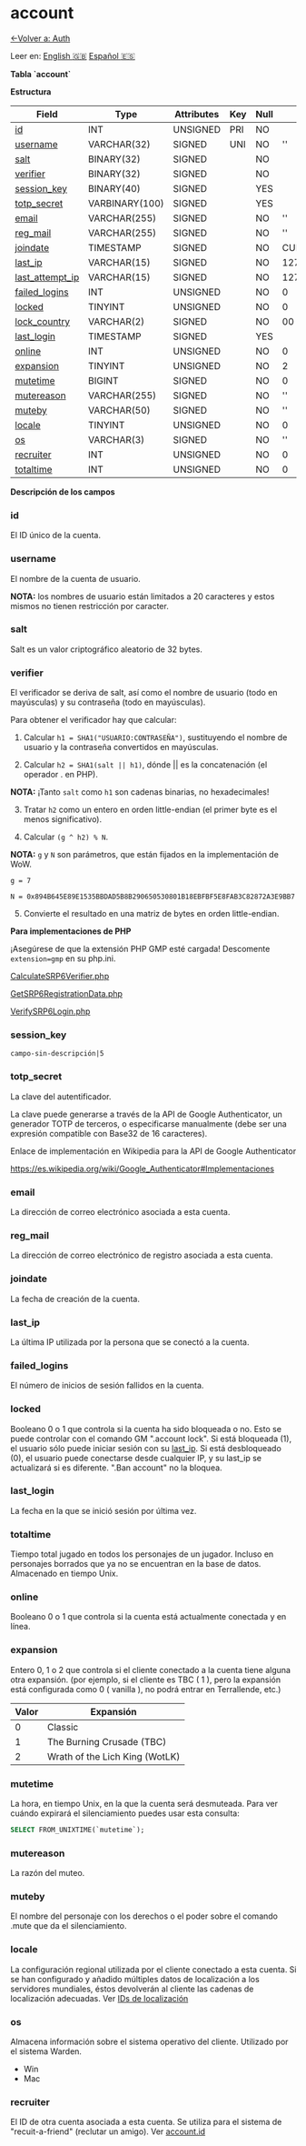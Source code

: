 ﻿# account

[<-Volver a: Auth](database-auth.md)

Leer en: [English :gb:](../account) [Español :es:](account)

**Tabla \`account\`**

**Estructura**

| Field                 | Type          | Attributes | Key | Null | Default           | Extra          | Comment    |
| --------------------- | ------------- | ---------- | --- | ---- | ----------------- | -------------- | ---------- |
| [id][1]               | INT           | UNSIGNED   | PRI | NO   |                   | AUTO_INCREMENT | Identifier |
| [username][2]         | VARCHAR(32)   | SIGNED     | UNI | NO   | ''                |                |            |
| [salt][3]             | BINARY(32)    | SIGNED     |     | NO   |                   |                |            |
| [verifier][4]         | BINARY(32)    | SIGNED     |     | NO   |                   |                |            |
| [session_key][5]      | BINARY(40)    | SIGNED     |     | YES  |                   |                |            |
| [totp_secret][6]      | VARBINARY(100)| SIGNED     |     | YES  |                   |                |            |
| [email][7]            | VARCHAR(255)  | SIGNED     |     | NO   | ''                |                |            |
| [reg_mail][8]         | VARCHAR(255)  | SIGNED     |     | NO   | ''                |                |            |
| [joindate][9]         | TIMESTAMP     | SIGNED     |     | NO   | CURRENT_TIMESTAMP |                |            |
| [last_ip][10]         | VARCHAR(15)   | SIGNED     |     | NO   | 127.0.0.1         |                |            |
| [last_attempt_ip][11] | VARCHAR(15)   | SIGNED     |     | NO   | 127.0.0.1         |                |            |
| [failed_logins][12]   | INT           | UNSIGNED   |     | NO   | 0                 |                |            |
| [locked][13]          | TINYINT       | UNSIGNED   |     | NO   | 0                 |                |            |
| [lock_country][14]    | VARCHAR(2)    | SIGNED     |     | NO   | 00                |                |            |
| [last_login][15]      | TIMESTAMP     | SIGNED     |     | YES  |                   |                |            |
| [online][16]          | INT           | UNSIGNED   |     | NO   | 0                 |                |            |
| [expansion][17]       | TINYINT       | UNSIGNED   |     | NO   | 2                 |                |            |
| [mutetime][18]        | BIGINT        | SIGNED     |     | NO   | 0                 |                |            |
| [mutereason][19]      | VARCHAR(255)  | SIGNED     |     | NO   | ''                |                |            |
| [muteby][20]          | VARCHAR(50)   | SIGNED     |     | NO   | ''                |                |            |
| [locale][21]          | TINYINT       | UNSIGNED   |     | NO   | 0                 |                |            |
| [os][22]              | VARCHAR(3)    | SIGNED     |     | NO   | ''                |                |            |
| [recruiter][23]       | INT           | UNSIGNED   |     | NO   | 0                 |                |            |
| [totaltime][24]       | INT           | UNSIGNED   |     | NO   | 0                 |                |            |

[1]: #id
[2]: #username
[3]: #salt
[4]: #verifier
[5]: #sessionkey
[6]: #totpsecret
[7]: #email
[8]: #regmail
[9]: #joindate
[10]: #lastip
[11]: #lastattemptip
[12]: #failedlogins
[13]: #locked
[14]: #lockcountry
[15]: #lastlogin
[16]: #online
[17]: #expansion
[18]: #mutetime
[19]: #mutereason
[20]: #muteby
[21]: #locale
[22]: #os
[23]: #recruiter
[24]: #totaltime

**Descripción de los campos**

### id

El ID único de la cuenta.

### username

El nombre de la cuenta de usuario.

**NOTA:** los nombres de usuario están limitados a 20 caracteres y estos mismos no tienen restricción por caracter.

### salt

Salt es un valor criptográfico aleatorio de 32 bytes.

### verifier

El verificador se deriva de salt, así como el nombre de usuario (todo en mayúsculas) y su contraseña (todo en mayúsculas).

Para obtener el verificador hay que calcular:

1. Calcular `h1 = SHA1("USUARIO:CONTRASEÑA")`, sustituyendo el nombre de usuario y la contraseña convertidos en mayúsculas.

2. Calcular `h2 = SHA1(salt || h1)`, dónde || es la concatenación (el operador . en PHP).

**NOTA:** ¡Tanto `salt` como `h1` son cadenas binarias, no hexadecimales!

3. Tratar `h2` como un entero en orden little-endian (el primer byte es el menos significativo).

4. Calcular `(g ^ h2) % N`.

**NOTA:** `g` y `N` son parámetros, que están fijados en la implementación de WoW.

`g = 7`

`N = 0x894B645E89E1535BBDAD5B8B290650530801B18EBFBF5E8FAB3C82872A3E9BB7`

5. Convierte el resultado en una matriz de bytes en orden little-endian.

**Para implementaciones de PHP**

¡Asegúrese de que la extensión PHP GMP esté cargada! Descomente `extension=gmp` en su php.ini.

[CalculateSRP6Verifier.php](https://gist.github.com/Treeston/db44f23503ae9f1542de31cb8d66781e)

[GetSRP6RegistrationData.php](https://gist.github.com/Treeston/40b99dd71f55d55c68857919088b2e41)

[VerifySRP6Login.php](https://gist.github.com/Treeston/34d9249fb467dddc11b2568e74f8cb1e)

### session\_key

`campo-sin-descripción|5`

### totp\_secret

La clave del autentificador.

La clave puede generarse a través de la API de Google Authenticator, un generador TOTP de terceros, o especificarse manualmente (debe ser una expresión compatible con Base32 de 16 caracteres).

Enlace de implementación en Wikipedia para la API de Google Authenticator

<https://es.wikipedia.org/wiki/Google_Authenticator#Implementaciones>

### email

La dirección de correo electrónico asociada a esta cuenta.

### reg\_mail

La dirección de correo electrónico de registro asociada a esta cuenta.

### joindate

La fecha de creación de la cuenta.

### last\_ip

La última IP utilizada por la persona que se conectó a la cuenta.

### failed\_logins

El número de inicios de sesión fallidos en la cuenta.

### locked

Booleano 0 o 1 que controla si la cuenta ha sido bloqueada o no. Esto se puede controlar con el comando GM ".account lock". Si está bloqueada (1), el usuario sólo puede iniciar sesión con su [last_ip][11]. Si está desbloqueado (0), el usuario puede conectarse desde cualquier IP, y su last_ip se actualizará si es diferente. ".Ban account" no la bloquea.

### last\_login

La fecha en la que se inició sesión por última vez.

### totaltime

Tiempo total jugado en todos los personajes de un jugador. Incluso en personajes borrados que ya no se encuentran en la base de datos.
Almacenado en tiempo Unix.

### online

Booleano 0 o 1 que controla si la cuenta está actualmente conectada y en línea.

### expansion

Entero 0, 1 o 2 que controla si el cliente conectado a la cuenta tiene alguna otra expansión. (por ejemplo, si el cliente es TBC ( 1 ), pero la expansión está configurada como 0 ( vanilla ), no podrá entrar en Terrallende, etc.)

| Valor | Expansión                      |
| ----- | ------------------------------ |
| 0     | Classic                        |
| 1     | The Burning Crusade (TBC)      |
| 2     | Wrath of the Lich King (WotLK) |

### mutetime

La hora, en tiempo Unix, en la que la cuenta será desmuteada. Para ver cuándo expirará el silenciamiento puedes usar esta consulta:

```sql
SELECT FROM_UNIXTIME(`mutetime`);
```

### mutereason

La razón del muteo.

### muteby

El nombre del personaje con los derechos o el poder sobre el comando .mute que da el silenciamiento.

### locale

La configuración regional utilizada por el cliente conectado a esta cuenta. Si se han configurado y añadido múltiples datos de localización a los servidores mundiales, éstos devolverán al cliente las cadenas de localización adecuadas. Ver [IDs de localización](es/Localization_lang)

### os

Almacena información sobre el sistema operativo del cliente. Utilizado por el sistema Warden.

- Win
- Mac

### recruiter

El ID de otra cuenta asociada a esta cuenta. Se utiliza para el sistema de "recuit-a-friend" (reclutar un amigo). Ver [account.id][1]
